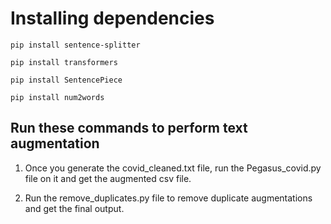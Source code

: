 # Installing dependencies

`pip install sentence-splitter`

`pip install transformers`

`pip install SentencePiece`

`pip install num2words`

## Run these commands to perform text augmentation
1) Once you generate the covid_cleaned.txt file, run the Pegasus_covid.py file on it and get the augmented csv file.

2) Run the remove_duplicates.py file to remove duplicate augmentations and get the final output.
